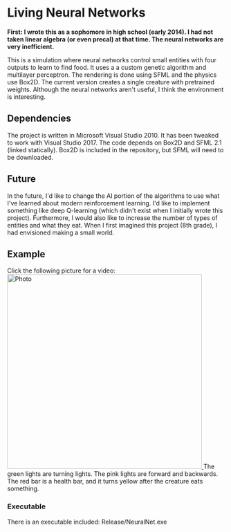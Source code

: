 # Living Neural Networks

<b>First: I wrote this as a sophomore in high school (early 2014). I had not taken linear algebra (or even precal) at that time. The neural networks are very inefficient.  </b>

This is a simulation where neural networks control small entities with four outputs to learn to find food. It uses a a custom genetic algorithm and multilayer perceptron.  The rendering is done using SFML and the physics use Box2D. The current version creates a single creature with pretrained weights. Although the neural networks aren't useful, I think the environment is interesting. 


## Dependencies
The project is written in Microsoft Visual Studio 2010. It has been tweaked to work with Visual Studio 2017.
The code depends on Box2D and SFML 2.1 (linked statically). Box2D is included in the repository, but SFML will need to be downloaded. 

## Future
In the future, I'd like to change the AI portion of the algorithms to use what I've learned about modern reinforcement learning. I'd like to implement something like deep Q-learning (which didn't exist when I initially wrote this project). Furthermore, I would also like to increase the number of types of entities and what they eat. When I first imagined this project (8th grade), I had envisioned making a small world. 


## Example
Click the following picture for a video:
[<img src="https://cnedwards.github.io/images/nn.jpg?raw=true" alt="Photo" style="width: 450px;"/> ](https://cnedwards.github.io/files/neuralnets_video.mp4)
The green lights are turning lights. The pink lights are forward and backwards. The red bar is a health bar, and it turns yellow after the creature eats something. 

### Executable
There is an executable included: Release/NeuralNet.exe